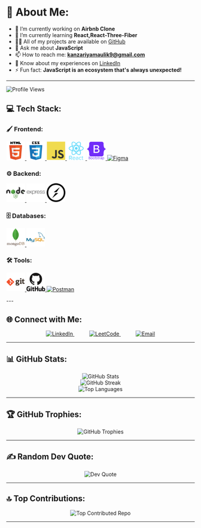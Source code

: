 # 💫 About Me:
- 🔭 I’m currently working on **Airbnb Clone**  
- 🌱 I’m currently learning **React,React-Three-Fiber**  
- 👨‍💻 All of my projects are available on [GitHub](https://github.com/kanzariya-maulik)  
- 💬 Ask me about **JavaScript**  
- 📫 How to reach me: **kanzariyamaulik9@gmail.com**  
- 📄 Know about my experiences on [LinkedIn](https://www.linkedin.com/in/maulik-kanzariya-96a056342/)  
- ⚡ Fun fact: **JavaScript is an ecosystem that's always unexpected!**

---
<p align="left">
  <img src="https://komarev.com/ghpvc/?username=kanzariya-maulik&label=Profile%20Views&color=0e75b6&style=flat" alt="Profile Views" />
</p>

## 💻 Tech Stack:

### 🖌️ Frontend:
<p>
  <a href="https://developer.mozilla.org/en-US/docs/Web/HTML" target="_blank">
    <img src="https://raw.githubusercontent.com/devicons/devicon/master/icons/html5/html5-original-wordmark.svg" alt="HTML5" width="50" height="50"/>
  </a>
  <a href="https://developer.mozilla.org/en-US/docs/Web/CSS" target="_blank">
    <img src="https://raw.githubusercontent.com/devicons/devicon/master/icons/css3/css3-original-wordmark.svg" alt="CSS3" width="50" height="50"/>
  </a>
  <a href="https://developer.mozilla.org/en-US/docs/Web/JavaScript" target="_blank">
    <img src="https://raw.githubusercontent.com/devicons/devicon/master/icons/javascript/javascript-original.svg" alt="JavaScript" width="50" height="50"/>
  </a>
  <a href="https://reactjs.org/" target="_blank">
    <img src="https://raw.githubusercontent.com/devicons/devicon/master/icons/react/react-original-wordmark.svg" alt="React" width="50" height="50"/>
  </a>
  <a href="https://getbootstrap.com/" target="_blank">
    <img src="https://raw.githubusercontent.com/devicons/devicon/master/icons/bootstrap/bootstrap-plain-wordmark.svg" alt="Bootstrap" width="50" height="50"/>
  </a>
  <a href="https://www.figma.com/" target="_blank">
    <img src="https://www.vectorlogo.zone/logos/figma/figma-icon.svg" alt="Figma" width="50" height="50"/>
  </a>
</p>

### ⚙️ Backend:
<p>
  <a href="https://nodejs.org" target="_blank">
    <img src="https://raw.githubusercontent.com/devicons/devicon/master/icons/nodejs/nodejs-original-wordmark.svg" alt="Node.js" width="50" height="50"/>
  </a>
  <a href="https://expressjs.com" target="_blank">
    <img src="https://raw.githubusercontent.com/devicons/devicon/master/icons/express/express-original-wordmark.svg" alt="Express.js" width="50" height="50"/>
  </a>
  <a href="https://socket.io/" target="_blank">
  <img src="https://raw.githubusercontent.com/devicons/devicon/master/icons/socketio/socketio-original.svg" alt="Socket.io" width="50" height="50"/>
  </a>
</p>

### 🗄️ Databases:
<p>
  <a href="https://www.mongodb.com/" target="_blank">
    <img src="https://raw.githubusercontent.com/devicons/devicon/master/icons/mongodb/mongodb-original-wordmark.svg" alt="MongoDB" width="50" height="50"/>
  </a>
  <a href="https://www.mysql.com/" target="_blank">
    <img src="https://raw.githubusercontent.com/devicons/devicon/master/icons/mysql/mysql-original-wordmark.svg" alt="MySQL" width="50" height="50"/>
  </a>
</p>


### 🛠️ Tools:

<p> <a href="https://git-scm.com/" target="_blank"> <img src="https://raw.githubusercontent.com/devicons/devicon/master/icons/git/git-original-wordmark.svg" alt="Git" width="50" height="50"/> </a> <a href="https://github.com/" target="_blank"> <img src="https://raw.githubusercontent.com/devicons/devicon/master/icons/github/github-original-wordmark.svg" alt="GitHub" width="50" height="50"/> </a> <a href="https://hoppscotch.io/" target="_blank"> </a> <a href="https://www.postman.com/" target="_blank"> <img src="https://www.vectorlogo.zone/logos/getpostman/getpostman-icon.svg" alt="Postman" width="50" height="50"/> </a><a href="https://render.com/" target="_blank">
</a> </p>
---



## 🌐 Connect with Me:
<p align="center">
  <a href="https://linkedin.com/in/maulik-kanzariya-96a056342" target="_blank" style="margin: 0 20px;" width="50" height="50">
    <img src="https://img.icons8.com/color/96/000000/linkedin.png" alt="LinkedIn" width="50" height="50"/>
  </a>
  <a href="https://leetcode.com/u/9BxatLryFU/" target="_blank" style="margin: 0 20px;" width="50" height="50">
    <img src="https://img.icons8.com/external-tal-revivo-shadow-tal-revivo/96/000000/external-level-up-your-coding-skills-and-quickly-land-a-job-logo-shadow-tal-revivo.png" alt="LeetCode" width="50" height="50" />
  </a>
  <a href="mailto:kanzariyamaulik9@gmail.com" target="_blank" style="margin: 0 20px;" width="50" height="50">
    <img src="https://img.icons8.com/fluency/96/000000/email-open.png" alt="Email" width="50" height="50"/>
  </a>
</p>


---

## 📊 GitHub Stats:
<p align="center">
  <img src="https://github-readme-stats.vercel.app/api?username=kanzariya-maulik&theme=dark&hide_border=false&include_all_commits=true&count_private=true" alt="GitHub Stats"/>
  <br/>
  <img src="https://github-readme-streak-stats.herokuapp.com/?user=kanzariya-maulik&theme=dark&hide_border=false" alt="GitHub Streak"/>
  <br/>
  <img src="https://github-readme-stats.vercel.app/api/top-langs/?username=kanzariya-maulik&theme=dark&hide_border=false&include_all_commits=true&count_private=true&layout=compact" alt="Top Languages"/>
</p>

---

## 🏆 GitHub Trophies:
<p align="center">
  <img src="https://github-profile-trophy.vercel.app/?username=kanzariya-maulik&theme=dark&no-frame=false&no-bg=false&margin-w=4" alt="GitHub Trophies"/>
</p>

---

## ✍️ Random Dev Quote:
<p align="center">
  <img src="https://quotes-github-readme.vercel.app/api?type=vetical&theme=dark" alt="Dev Quote"/>
</p>

---

## 🔝 Top Contributions:
<p align="center">
  <img src="https://github-contributor-stats.vercel.app/api?username=kanzariya-maulik&limit=5&theme=dark&combine_all_yearly_contributions=true" alt="Top Contributed Repo"/>
</p>


---
